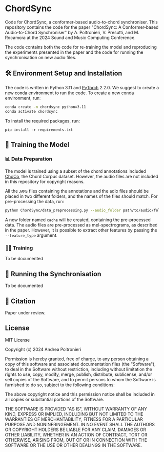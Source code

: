 # ChordSync

Code for ChordSync, a conformer-based audio-to-chord synchroniser.
This repository contains the code for the paper "ChordSync: A Conformer-based Audio-to-Chord Synchroniser" by A. Poltronieri, V. Presutti, and M. Rocamora at the 2024 Sound and Music Computing Conference.

The code contains both the code for re-training the model and reproducing the experiments presented in the paper and the code for running the synchronisation on new audio files.

## 🛠️ Environment Setup and Installation

The code is written in Python 3.11 and [PyTorch](https://pytorch.org/) 2.2.0.
We suggest to create a new conda environment to run the code.
To create a new conda environment, run:

```bash
conda create -n chordsync python=3.11
conda activate chordsync
```

To install the required packages, run:

```
pip install -r requirements.txt
```

## 🧠 Training the Model

### 📊 Data Preparation

The model is trained using a subset of the chord annotations included [ChoCo](https://github.com/smahub/ChoCo), the Chord Corpus dataset.
However, the audio files are not included in this repository for copyright reasons.

All the `JAMS` files containing the annotations and the adio files should be placed in two different folders, and the names of the files should match.
For pre-processing the data, run:

```bash
python ChordSync/data_preprocessing.py --audio_folder path/to/audio/folder --jams_folder path/to/jams/folder -max_sequence_length 15 --excerpt_per_song 25 --excerpt_distance 12 --cache_name cache --device cpu --num_workers 4
```

A new folder named `cache` will be created, containing the pre-processed data.
The audio files are pre-processed as mel-spectrograms, as described in the paper. However, it is possible to extract other features by passing the `--feature_type` argument.

### 🏋️‍♂️ Training

To be documented

## 🔁 Running the Synchronisation

To be documented

## 📝 Citation

Paper under review.

## License

MIT License

Copyright (c) 2024 Andrea Poltronieri

Permission is hereby granted, free of charge, to any person obtaining a copy
of this software and associated documentation files (the "Software"), to deal
in the Software without restriction, including without limitation the rights
to use, copy, modify, merge, publish, distribute, sublicense, and/or sell
copies of the Software, and to permit persons to whom the Software is
furnished to do so, subject to the following conditions:

The above copyright notice and this permission notice shall be included in all
copies or substantial portions of the Software.

THE SOFTWARE IS PROVIDED "AS IS", WITHOUT WARRANTY OF ANY KIND, EXPRESS OR
IMPLIED, INCLUDING BUT NOT LIMITED TO THE WARRANTIES OF MERCHANTABILITY,
FITNESS FOR A PARTICULAR PURPOSE AND NONINFRINGEMENT. IN NO EVENT SHALL THE
AUTHORS OR COPYRIGHT HOLDERS BE LIABLE FOR ANY CLAIM, DAMAGES OR OTHER
LIABILITY, WHETHER IN AN ACTION OF CONTRACT, TORT OR OTHERWISE, ARISING FROM,
OUT OF OR IN CONNECTION WITH THE SOFTWARE OR THE USE OR OTHER DEALINGS IN THE
SOFTWARE.
